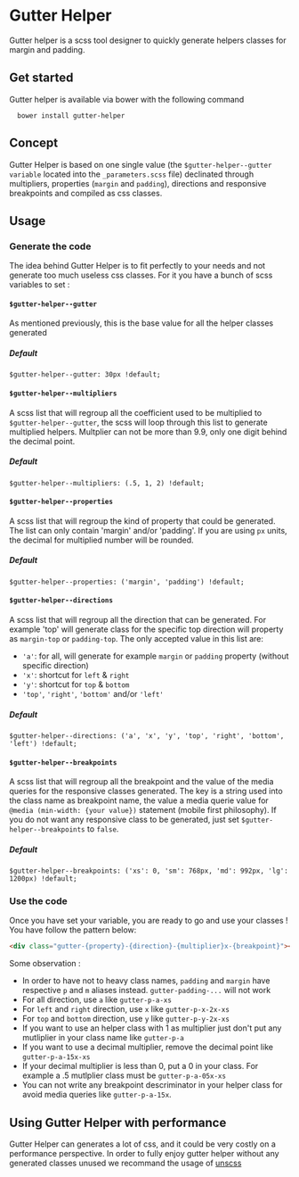 # Gutter Helper
Gutter helper is a scss tool designer to quickly generate helpers classes for margin and padding.

## Get started
Gutter helper is available via bower with the following command
```
  bower install gutter-helper
```
## Concept
Gutter Helper is based on one single value (the `$gutter-helper--gutter variable` located into the `_parameters.scss` file) declinated through multipliers, properties (`margin` and `padding`), directions and responsive breakpoints and compiled as css classes.

## Usage
### Generate the code
The idea behind Gutter Helper is to fit perfectly to your needs and not generate too much useless css classes. For it you have a bunch of scss variables to set :

#### `$gutter-helper--gutter`
As mentioned previously, this is the base value for all the helper classes generated
##### Default
```
$gutter-helper--gutter: 30px !default;
```

#### `$gutter-helper--multipliers`
A scss list that will regroup all the coefficient used to be multiplied to `$gutter-helper--gutter`, the scss will loop through this list to generate multiplied helpers. Multplier can not be more than 9.9, only one digit behind the decimal point.
##### Default
```
$gutter-helper--multipliers: (.5, 1, 2) !default;
```

#### `$gutter-helper--properties`
A scss list that will regroup the kind of property that could be generated. The list can only contain 'margin' and/or 'padding'. If you are using `px` units, the decimal for multiplied number will be rounded.
##### Default
```
$gutter-helper--properties: ('margin', 'padding') !default;
```

#### `$gutter-helper--directions`
A scss list that will regroup all the direction that can be generated. For example 'top' will generate class for the specific top direction will property as `margin-top` or `padding-top`. The only accepted value in this list are:
* `'a'`: for all, will generate for example `margin` or `padding` property (without specific direction)
* `'x'`: shortcut for `left` & `right`
* `'y'`: shortcut for `top` & `bottom`
* `'top'`, `'right'`, `'bottom'` and/or `'left'`
##### Default
```
$gutter-helper--directions: ('a', 'x', 'y', 'top', 'right', 'bottom', 'left') !default;
```

#### `$gutter-helper--breakpoints`
A scss list that will regroup all the breakpoint and the value of the media queries for the responsive classes generated. The key is a string used into the class name as breakpoint name, the value a media querie value for `@media (min-width: {your value})` statement (mobile first philosophy). If you do not want any responsive class to be generated, just set `$gutter-helper--breakpoints` to `false`.
##### Default
```
$gutter-helper--breakpoints: ('xs': 0, 'sm': 768px, 'md': 992px, 'lg': 1200px) !default;
```

### Use the code
Once you have set your variable, you are ready to go and use your classes ! You have follow the pattern below:

```html
<div class="gutter-{property}-{direction}-{multiplier}x-{breakpoint}"></div>
```

Some observation :
* In order to have not to heavy class names, `padding` and `margin` have respective `p` and `m` aliases instead. `gutter-padding-...` will not work
* For all direction, use `a` like `gutter-p-a-xs`
* For `left` and `right` direction, use `x` like `gutter-p-x-2x-xs`
* For `top` and `bottom` direction, use `y` like `gutter-p-y-2x-xs`
* If you want to use an helper class with 1 as multiplier just don't put any mutliplier in your class name like `gutter-p-a`
* If you want to use a decimal multiplier, remove the decimal point like `gutter-p-a-15x-xs`
* If your decimal multiplier is less than 0, put a 0 in your class. For example a .5 mutlplier class must be `gutter-p-a-05x-xs`
* You can not write any breakpoint descriminator in your helper class for avoid media queries like `gutter-p-a-15x`.

## Using Gutter Helper with performance
Gutter Helper can generates a lot of css, and it could be very costly on a performance perspective. In order to fully enjoy gutter helper without any generated classes unused we recommand the usage of [unscss](https://github.com/giakki/uncss)
